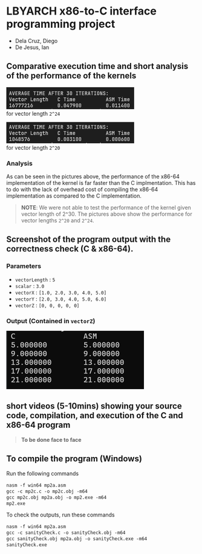 # LBYARCH x86-to-C interface programming project
+ Dela Cruz, Diego 
+ De Jesus, Ian
## Comparative execution time and short analysis of the performance of the kernels
![alt text](Screenshot/avg30-pow24.png)\
for vector length ``2^24``

![alt text](Screenshot/avg30-pow20.png)\
for vector length ``2^20``
### Analysis
As can be seen in the pictures above, the performance of the x86-64 implementation of the kernel is far faster than the C implmentation. This has to do with the lack of overhead cost of compiling the x86-64 implementation as compared to the C implementation.
> **NOTE**: We were not able to test the performance of the kernel given vector length of 2^30. The pictures above show the performance for vector lengths ``2^20`` and ``2^24``.
## Screenshot of the program output with the correctness check (C & x86-64).
### Parameters
+ ``vectorLength`` : ``5``
+ ``scalar`` : ``3.0``
+ ``vectorX`` : ``[1.0, 2.0, 3.0, 4.0, 5.0]``
+ ``vectorY`` : ``[2.0, 3.0, 4.0, 5.0, 6.0]``
+ ``vectorZ`` : ``[0, 0, 0, 0, 0]``
### Output (Contained in ``vectorZ``)
![alt text](Screenshot/OutputComparison.png)

## short videos (5-10mins) showing your source code, compilation, and execution of the C and x86-64 program
> **To be done face to face**

## To compile the program (Windows)
Run the following commands
```
nasm -f win64 mp2a.asm
gcc -c mp2c.c -o mp2c.obj -m64
gcc mp2c.obj mp2a.obj -o mp2.exe -m64
mp2.exe
```

To check the outputs, run these commands
```
nasm -f win64 mp2a.asm
gcc -c sanityCheck.c -o sanityCheck.obj -m64
gcc sanityCheck.obj mp2a.obj -o sanityCheck.exe -m64
sanityCheck.exe
```
